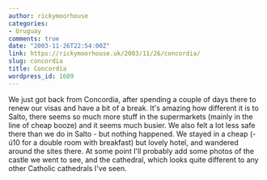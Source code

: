 ```yaml
---
author: rickymoorhouse
categories:
- Uruguay
comments: true
date: "2003-11-26T22:54:00Z"
link: https://rickymoorhouse.uk/2003/11/26/concordia/
slug: concordia
title: Concordia
wordpress_id: 1689
---
```


We just got back from Concordia, after spending a couple of days there to renew our visas and have a bit of a break. It's amazing how different it is to Salto, there seems so much more stuff in the supermarkets (mainly in the line of cheap booze) and it seems much busier. We also felt a lot less safe there than we do in Salto - but nothing happened. We stayed in a cheap (-ú10 for a double room with breakfast) but lovely hotel, and wandered around the sites there. At some point I'll probably add some photos of the castle we went to see, and the cathedral, which looks quite different to any other Catholic cathedrals I've seen.
